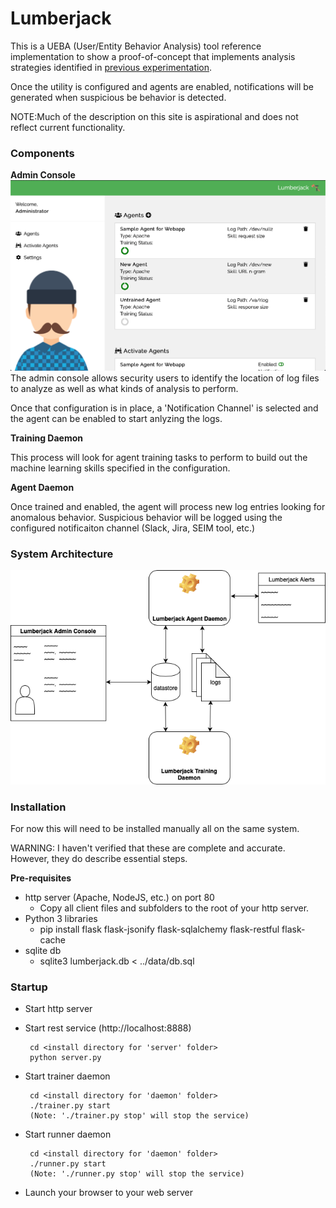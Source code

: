 # Lumberjack
This is a UEBA (User/Entity Behavior Analysis) tool reference implementation
to show a proof-of-concept that implements analysis strategies identified
in [previous experimentation](https://github.com/robertwatkins/playground-robert/blob/master/Python/Jupyter/apache/ApacheNGram-Experiment2.ipynb). 

Once the utility is configured and agents are enabled, notifications will be
generated when suspicious be behavior is detected.

NOTE:Much of the description on this site is aspirational and does not reflect current functionality.

### Components
**Admin Console**
![Admin Console Screenshot](images/clientscreenshot.png)
The admin console allows security users to identify the location of log files to analyze as well as what kinds of analysis to perform.

Once that configuration is in place, a 'Notification Channel' is selected and the agent can be enabled to start anlyzing the logs.


**Training Daemon**

This process will look for agent training tasks to perform to build out the machine learning skills specified in the configuration.

**Agent Daemon**

Once trained and enabled, the agent will process new log entries looking for anomalous behavior. Suspicious behavior will be logged using the configured notificaiton channel (Slack, Jira, SEIM tool, etc.)


### System Architecture
![System Architecture](images/SystemDiagram.png)

### Installation
For now this will need to be installed manually all on the same system. 

WARNING: I haven't verified that these are complete and accurate. However, they do describe essential steps.

**Pre-requisites**
 - http server (Apache, NodeJS, etc.) on port 80
    - Copy all client files and subfolders to the root of your http server.
 - Python 3 libraries
    - pip install flask flask-jsonify flask-sqlalchemy flask-restful flask-cache
 - sqlite db
    - sqlite3 lumberjack.db < ../data/db.sql

### Startup

 - Start http server
 - Start rest service (http://localhost:8888)
 
        cd <install directory for 'server' folder>
        python server.py
 - Start trainer daemon
 
        cd <install directory for 'daemon' folder>
        ./trainer.py start
        (Note: './trainer.py stop' will stop the service)
 - Start runner daemon
 
        cd <install directory for 'daemon' folder>
        ./runner.py start
        (Note: './runner.py stop' will stop the service)
 - Launch your browser to your web server
 